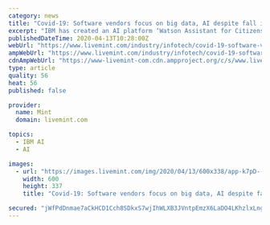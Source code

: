 ```yaml
---
category: news
title: "Covid-19: Software vendors focus on big data, AI despite fall in IT spending"
excerpt: "IBM has created an AI platform ‘Watson Assistant for Citizens’ on its public cloud available free of cost for at least 90 days. The platform helps citizens understand and respond to common questions about covid-19, commonly known the novel coronavirus. “While the ongoing pandemic is having a dreadful impact on companies at scale ..."
publishedDateTime: 2020-04-13T10:28:00Z
webUrl: "https://www.livemint.com/industry/infotech/covid-19-software-vendors-focus-on-big-data-ai-despite-fall-in-it-spending-11586770804359.html"
ampWebUrl: "https://www.livemint.com/industry/infotech/covid-19-software-vendors-focus-on-big-data-ai-despite-fall-in-it-spending/amp-11586770804359.html"
cdnAmpWebUrl: "https://www-livemint-com.cdn.ampproject.org/c/s/www.livemint.com/industry/infotech/covid-19-software-vendors-focus-on-big-data-ai-despite-fall-in-it-spending/amp-11586770804359.html"
type: article
quality: 56
heat: 56
published: false

provider:
  name: Mint
  domain: livemint.com

topics:
  - IBM AI
  - AI

images:
  - url: "https://images.livemint.com/img/2020/04/13/600x338/app-k7pD--621x414@LiveMint_1586773073646.jpg"
    width: 600
    height: 337
    title: "Covid-19: Software vendors focus on big data, AI despite fall in IT spending"

secured: "jWfPdDnmae7aCkHCD1Cch8SDkxS7wjIhWLXB3JVntpEmzX6LaDO4LKhzlxLngGLzpXXCvv7IVCESZi0TPPB+8puvWG0+b6EipFVlKhOW9G1SAaO/m+XH1cC3gJ66ibwhDsICaZ04MqxqXvP65Gv8H+XwxCqiqhCh8U07wzhNRYla6ALSyupSkesOph37X0Gsdt5R7SZNnlbsRQFhCOTMwToxFYgoSsCqvvREJ1y1t678nB1wUKaynbM61W2WZYj1XolVKR5P8g/XWPpdSkBHrAqmOppMmrUj/thmZPATwgOAF6n+iYlp4wfa1FoFrBul;Li6z8qSqf6l3MR1ZlyS8dw=="
---
```


